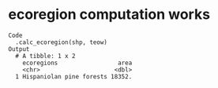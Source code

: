 # ecoregion computation works

    Code
      .calc_ecoregion(shp, teow)
    Output
      # A tibble: 1 x 2
        ecoregions                 area
        <chr>                     <dbl>
      1 Hispaniolan pine forests 18352.

